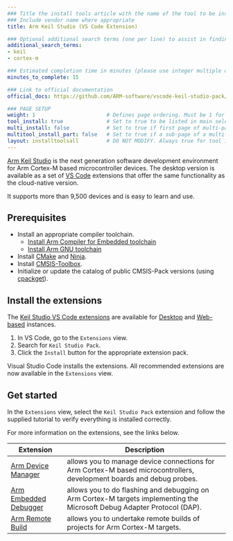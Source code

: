 ```yaml
---
### Title the install tools article with the name of the tool to be installed
### Include vendor name where appropriate
title: Arm Keil Studio (VS Code Extension)

### Optional additional search terms (one per line) to assist in finding the article
additional_search_terms:
- keil
- cortex-m

### Estimated completion time in minutes (please use integer multiple of 5)
minutes_to_complete: 15

### Link to official documentation
official_docs: https://github.com/ARM-software/vscode-keil-studio-pack/blob/main/extension-pack-web/README.md

### PAGE SETUP
weight: 1                       # Defines page ordering. Must be 1 for first (or only) page.
tool_install: true              # Set to true to be listed in main selection page, else false
multi_install: false            # Set to true if first page of multi-page article, else false
multitool_install_part: false   # Set to true if a sub-page of a multi-page article, else false
layout: installtoolsall         # DO NOT MODIFY. Always true for tool install articles
---
```

[Arm Keil Studio](https://keil.arm.com/) is the next generation software development environment for Arm Cortex-M based microcontroller devices. The desktop version is available as a set of [VS Code](https://code.visualstudio.com/) extensions that offer the same functionality as the cloud-native version.

It supports more than 9,500 devices and is easy to learn and use.

## Prerequisites

- Install an appropriate compiler toolchain.
    * [Install Arm Compiler for Embedded toolchain](/install-tools/armclang/)
    * [Install Arm GNU toolchain](/install-tools/gcc/#Arm-GNU)
- Install [CMake](https://cmake.org/) and [Ninja](https://ninja-build.org/).
- Install [CMSIS-Toolbox](https://github.com/Open-CMSIS-Pack/cmsis-toolbox/releases).
- Initialize or update the catalog of public CMSIS-Pack versions (using [cpackget](https://github.com/Open-CMSIS-Pack/devtools/blob/main/tools/cpackget/docs/cpackget.md)).


## Install the extensions

The [Keil Studio VS Code extensions](https://github.com/ARM-software/vscode-keil-studio-pack/blob/main/extension-pack-web/README.md) are available for [Desktop](https://marketplace.visualstudio.com/items?itemName=Arm.keil-studio-pack) and [Web-based](https://marketplace.visualstudio.com/items?itemName=Arm.keil-studio-pack-web) instances.

1. In VS Code, go to the `Extensions` view.
2. Search for `Keil Studio Pack`.
3. Click the `Install` button for the appropriate extension pack.

Visual Studio Code installs the extensions. All recommended extensions are now available in the `Extensions` view.

## Get started

In the `Extensions` view, select the `Keil Studio Pack` extension and follow the supplied tutorial to verify everything is installed correctly.

For more information on the extensions, see the links below.

| Extension | Description |
|-----------|-------------|
| [Arm Device Manager](https://github.com/ARM-software/vscode-device-manager/blob/main/README.md) | allows you to manage device connections for Arm Cortex-M based microcontrollers, development boards and debug probes.|
| [Arm Embedded Debugger](https://github.com/ARM-software/vscode-embedded-debug/blob/main/README.md) | allows you to do flashing and debugging on Arm Cortex-M targets implementing the Microsoft Debug Adapter Protocol (DAP). |
| [Arm Remote Build](https://github.com/ARM-software/vscode-cmsis-csolution/blob/main/README.md) | allows you to undertake remote builds of projects for Arm Cortex-M targets. |
